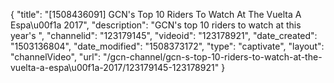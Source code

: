 {
    "title": "[1508436091] GCN's Top 10 Riders To Watch At The Vuelta A Espa\u00f1a 2017",
    "description": "GCN's top 10 riders to watch at this year's ",
    "channelid": "123179145",
    "videoid": "123178921",
    "date_created": "1503136804",
    "date_modified": "1508373172",
    "type": "captivate",
    "layout": "channelVideo",
    "url": "\/gcn-channel\/gcn-s-top-10-riders-to-watch-at-the-vuelta-a-espa\u00f1a-2017\/123179145-123178921"
}